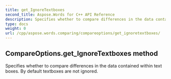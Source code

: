 ```yaml
---
title: get_IgnoreTextboxes
second_title: Aspose.Words for C++ API Reference
description: Specifies whether to compare differences in the data contained within text boxes. By default textboxes are not ignored. 
type: docs
weight: 0
url: /cpp/aspose.words.comparing/compareoptions/get_ignoretextboxes/
---
```

## CompareOptions.get_IgnoreTextboxes method


Specifies whether to compare differences in the data contained within text boxes. By default textboxes are not ignored.

